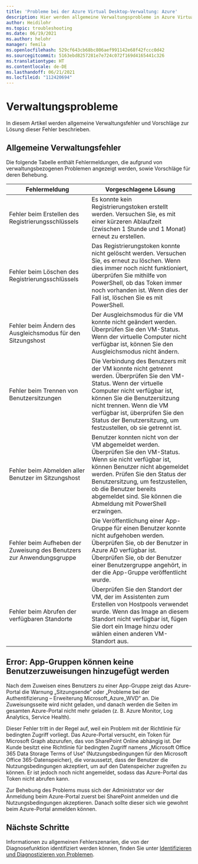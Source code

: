 ```yaml
---
title: 'Probleme bei der Azure Virtual Desktop-Verwaltung: Azure'
description: Hier werden allgemeine Verwaltungsprobleme in Azure Virtual Desktop und ihre Lösung erläutert.
author: Heidilohr
ms.topic: troubleshooting
ms.date: 06/19/2021
ms.author: helohr
manager: femila
ms.openlocfilehash: 529cf643cb68bc806aef991142e68f42fccc0d42
ms.sourcegitcommit: 5163ebd8257281e7e724c072f169d4165441c326
ms.translationtype: HT
ms.contentlocale: de-DE
ms.lasthandoff: 06/21/2021
ms.locfileid: "112420694"
---
```

# <a name="management-issues"></a>Verwaltungsprobleme

In diesem Artikel werden allgemeine Verwaltungsfehler und Vorschläge zur Lösung dieser Fehler beschrieben.

## <a name="common-management-errors"></a>Allgemeine Verwaltungsfehler

Die folgende Tabelle enthält Fehlermeldungen, die aufgrund von verwaltungsbezogenen Problemen angezeigt werden, sowie Vorschläge für deren Behebung.

|Fehlermeldung|Vorgeschlagene Lösung|
|---|---|
|Fehler beim Erstellen des Registrierungsschlüssels |Es konnte kein Registrierungstoken erstellt werden. Versuchen Sie, es mit einer kürzeren Ablaufzeit (zwischen 1 Stunde und 1 Monat) erneut zu erstellen. |
|Fehler beim Löschen des Registrierungsschlüssels|Das Registrierungstoken konnte nicht gelöscht werden. Versuchen Sie, es erneut zu löschen. Wenn dies immer noch nicht funktioniert, überprüfen Sie mithilfe von PowerShell, ob das Token immer noch vorhanden ist. Wenn dies der Fall ist, löschen Sie es mit PowerShell.|
|Fehler beim Ändern des Ausgleichsmodus für den Sitzungshost |Der Ausgleichsmodus für die VM konnte nicht geändert werden. Überprüfen Sie den VM-Status. Wenn der virtuelle Computer nicht verfügbar ist, können Sie den Ausgleichsmodus nicht ändern.|
|Fehler beim Trennen von Benutzersitzungen |Die Verbindung des Benutzers mit der VM konnte nicht getrennt werden. Überprüfen Sie den VM-Status. Wenn der virtuelle Computer nicht verfügbar ist, können Sie die Benutzersitzung nicht trennen. Wenn die VM verfügbar ist, überprüfen Sie den Status der Benutzersitzung, um festzustellen, ob sie getrennt ist. |
|Fehler beim Abmelden aller Benutzer im Sitzungshost |Benutzer konnten nicht von der VM abgemeldet werden. Überprüfen Sie den VM-Status. Wenn sie nicht verfügbar ist, können Benutzer nicht abgemeldet werden. Prüfen Sie den Status der Benutzersitzung, um festzustellen, ob die Benutzer bereits abgemeldet sind. Sie können die Abmeldung mit PowerShell erzwingen. |
|Fehler beim Aufheben der Zuweisung des Benutzers zur Anwendungsgruppe|Die Veröffentlichung einer App-Gruppe für einen Benutzer konnte nicht aufgehoben werden. Überprüfen Sie, ob der Benutzer in Azure AD verfügbar ist. Überprüfen Sie, ob der Benutzer einer Benutzergruppe angehört, in der die App-Gruppe veröffentlicht wurde. |
|Fehler beim Abrufen der verfügbaren Standorte |Überprüfen Sie den Standort der VM, der im Assistenten zum Erstellen von Hostpools verwendet wurde. Wenn das Image an diesem Standort nicht verfügbar ist, fügen Sie dort ein Image hinzu oder wählen einen anderen VM-Standort aus. |

## <a name="error-cant-add-user-assignments-to-an-app-group"></a>Error: App-Gruppen können keine Benutzerzuweisungen hinzugefügt werden

Nach dem Zuweisen eines Benutzers zu einer App-Gruppe zeigt das Azure-Portal die Warnung „Sitzungsende“ oder „Probleme bei der Authentifizierung – Erweiterung Microsoft_Azure_WVD“ an. Die Zuweisungsseite wird nicht geladen, und danach werden die Seiten im gesamten Azure-Portal nicht mehr geladen (z. B. Azure Monitor, Log Analytics, Service Health).

Dieser Fehler tritt in der Regel auf, weil ein Problem mit der Richtlinie für bedingten Zugriff vorliegt. Das Azure-Portal versucht, ein Token für Microsoft Graph abzurufen, das von SharePoint Online abhängig ist. Der Kunde besitzt eine Richtlinie für bedingten Zugriff namens „Microsoft Office 365 Data Storage Terms of Use“ (Nutzungsbedingungen für den Microsoft Office 365-Datenspeicher), die voraussetzt, dass der Benutzer die Nutzungsbedingungen akzeptiert, um auf den Datenspeicher zugreifen zu können. Er ist jedoch noch nicht angemeldet, sodass das Azure-Portal das Token nicht abrufen kann.

Zur Behebung des Problems muss sich der Administrator vor der Anmeldung beim Azure-Portal zuerst bei SharePoint anmelden und die Nutzungsbedingungen akzeptieren. Danach sollte dieser sich wie gewohnt beim Azure-Portal anmelden können.

## <a name="next-steps"></a>Nächste Schritte

Informationen zu allgemeinen Fehlerszenarien, die von der Diagnosefunktion identifiziert werden können, finden Sie unter [Identifizieren und Diagnostizieren von Problemen](diagnostics-role-service.md#common-error-scenarios).
